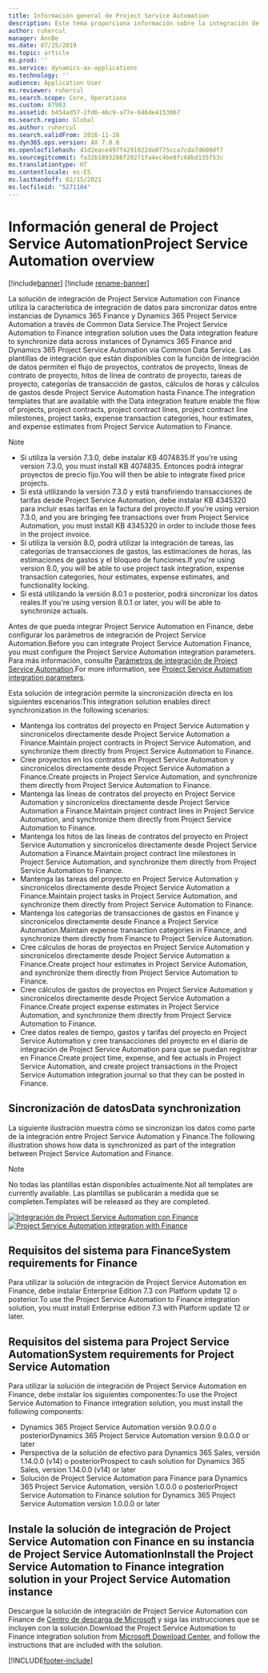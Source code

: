```yaml
---
title: Información general de Project Service Automation
description: Este tema proporciona información sobre la integración de Dynamics 365 Project Service Automation con la solución de integración de Dynamics 365 Finance.
author: ruhercul
manager: AnnBe
ms.date: 07/25/2019
ms.topic: article
ms.prod: ''
ms.service: dynamics-ax-applications
ms.technology: ''
audience: Application User
ms.reviewer: ruhercul
ms.search.scope: Core, Operations
ms.custom: 87983
ms.assetid: b454ad57-2fd6-46c9-a77e-646de4153067
ms.search.region: Global
ms.author: ruhercul
ms.search.validFrom: 2016-11-28
ms.dyn365.ops.version: AX 7.0.0
ms.openlocfilehash: 41d2eace497f4291022da0775cca7cda7d600df7
ms.sourcegitcommit: fa32b1893286f20271fa4ec4be8fc68bd135f53c
ms.translationtype: HT
ms.contentlocale: es-ES
ms.lasthandoff: 02/15/2021
ms.locfileid: "5271104"
---
```

# <a name="project-service-automation-overview"></a><span data-ttu-id="55e75-103">Información general de Project Service Automation</span><span class="sxs-lookup"><span data-stu-id="55e75-103">Project Service Automation overview</span></span>

[!include[banner](../includes/banner.md)]
[!include [rename-banner](~/includes/cc-data-platform-banner.md)]

<span data-ttu-id="55e75-104">La solución de integración de Project Service Automation con Finance utiliza la característica de integración de datos para sincronizar datos entre instancias de Dynamics 365 Finance y Dynamics 365 Project Service Automation a través de Common Data Service.</span><span class="sxs-lookup"><span data-stu-id="55e75-104">The Project Service Automation to Finance integration solution uses the Data integration feature to synchronize data across instances of Dynamics 365 Finance and Dynamics 365 Project Service Automation via Common Data Service.</span></span> <span data-ttu-id="55e75-105">Las plantillas de integración que están disponibles con la función de integración de datos permiten el flujo de proyectos, contratos de proyecto, líneas de contrato de proyecto, hitos de línea de contrato de proyecto, tareas de proyecto, categorías de transacción de gastos, cálculos de horas y cálculos de gastos desde Project Service Automation hasta Finance.</span><span class="sxs-lookup"><span data-stu-id="55e75-105">The integration templates that are available with the Data integration feature enable the flow of projects, project contracts, project contract lines, project contract line milestones, project tasks, expense transaction categories, hour estimates, and expense estimates from Project Service Automation to Finance.</span></span>

> [!NOTE]
> - <span data-ttu-id="55e75-106">Si utiliza la versión 7.3.0, debe instalar KB 4074835.</span><span class="sxs-lookup"><span data-stu-id="55e75-106">If you're using version 7.3.0, you must install KB 4074835.</span></span> <span data-ttu-id="55e75-107">Entonces podrá integrar proyectos de precio fijo.</span><span class="sxs-lookup"><span data-stu-id="55e75-107">You will then be able to integrate fixed price projects.</span></span>
> - <span data-ttu-id="55e75-108">Si está utilizando la versión 7.3.0 y está transfiriendo transacciones de tarifas desde Project Service Automation, debe instalar KB 4345320 para incluir esas tarifas en la factura del proyecto.</span><span class="sxs-lookup"><span data-stu-id="55e75-108">If you're using version 7.3.0, and you are bringing fee transactions over from Project Service Automation, you must install KB 4345320 in order to include those fees in the project invoice.</span></span>
> - <span data-ttu-id="55e75-109">Si utiliza la versión 8.0, podrá utilizar la integración de tareas, las categorías de transacciones de gastos, las estimaciones de horas, las estimaciones de gastos y el bloqueo de funciones.</span><span class="sxs-lookup"><span data-stu-id="55e75-109">If you're using version 8.0, you will be able to use project task integration, expense transaction categories, hour estimates, expense estimates, and functionality locking.</span></span>
> - <span data-ttu-id="55e75-110">Si está utilizando la versión 8.0.1 o posterior, podrá sincronizar los datos reales.</span><span class="sxs-lookup"><span data-stu-id="55e75-110">If you're using version 8.0.1 or later, you will be able to synchronize actuals.</span></span>

<span data-ttu-id="55e75-111">Antes de que pueda integrar Project Service Automation en Finance, debe configurar los parámetros de integración de Project Service Automation.</span><span class="sxs-lookup"><span data-stu-id="55e75-111">Before you can integrate Project Service Automation Finance, you must configure the Project Service Automation integration parameters.</span></span> <span data-ttu-id="55e75-112">Para más información, consulte [Parámetros de integración de Project Service Automation](PSA-parameters.md).</span><span class="sxs-lookup"><span data-stu-id="55e75-112">For more information, see [Project Service Automation integration parameters](PSA-parameters.md).</span></span>

<span data-ttu-id="55e75-113">Esta solución de integración permite la sincronización directa en los siguientes escenarios:</span><span class="sxs-lookup"><span data-stu-id="55e75-113">This integration solution enables direct synchronization in the following scenarios:</span></span>

- <span data-ttu-id="55e75-114">Mantenga los contratos del proyecto en Project Service Automation y sincronícelos directamente desde Project Service Automation a Finance.</span><span class="sxs-lookup"><span data-stu-id="55e75-114">Maintain project contracts in Project Service Automation, and synchronize them directly from Project Service Automation to Finance.</span></span>
- <span data-ttu-id="55e75-115">Cree proyectos en los contratos en Project Service Automation y sincronícelos directamente desde Project Service Automation a Finance.</span><span class="sxs-lookup"><span data-stu-id="55e75-115">Create projects in Project Service Automation, and synchronize them directly from Project Service Automation to Finance.</span></span>
- <span data-ttu-id="55e75-116">Mantenga las líneas de contratos del proyecto en Project Service Automation y sincronícelos directamente desde Project Service Automation a Finance.</span><span class="sxs-lookup"><span data-stu-id="55e75-116">Maintain project contract lines in Project Service Automation, and synchronize them directly from Project Service Automation to Finance.</span></span>
- <span data-ttu-id="55e75-117">Mantenga los hitos de las líneas de contratos del proyecto en Project Service Automation y sincronícelos directamente desde Project Service Automation a Finance.</span><span class="sxs-lookup"><span data-stu-id="55e75-117">Maintain project contract line milestones in Project Service Automation, and synchronize them directly from Project Service Automation to Finance.</span></span>
- <span data-ttu-id="55e75-118">Mantenga las tareas del proyecto en Project Service Automation y sincronícelos directamente desde Project Service Automation a Finance.</span><span class="sxs-lookup"><span data-stu-id="55e75-118">Maintain project tasks in Project Service Automation, and synchronize them directly from Project Service Automation to Finance.</span></span>
- <span data-ttu-id="55e75-119">Mantenga los categorías de transacciones de gastos en Finance y sincronícelos directamente desde Finance a Project Service Automation.</span><span class="sxs-lookup"><span data-stu-id="55e75-119">Maintain expense transaction categories in Finance, and synchronize them directly from Finance to Project Service Automation.</span></span>
- <span data-ttu-id="55e75-120">Cree cálculos de horas de proyectos en Project Service Automation y sincronícelos directamente desde Project Service Automation a Finance.</span><span class="sxs-lookup"><span data-stu-id="55e75-120">Create project hour estimates in Project Service Automation, and synchronize them directly from Project Service Automation to Finance.</span></span>
- <span data-ttu-id="55e75-121">Cree cálculos de gastos de proyectos en Project Service Automation y sincronícelos directamente desde Project Service Automation a Finance.</span><span class="sxs-lookup"><span data-stu-id="55e75-121">Create project expense estimates in Project Service Automation, and synchronize them directly from Project Service Automation to Finance.</span></span>
- <span data-ttu-id="55e75-122">Cree datos reales de tiempo, gastos y tarifas del proyecto en Project Service Automation y cree transacciones del proyecto en el diario de integración de Project Service Automation para que se puedan registrar en Finance.</span><span class="sxs-lookup"><span data-stu-id="55e75-122">Create project time, expense, and fee actuals in Project Service Automation, and create project transactions in the Project Service Automation integration journal so that they can be posted in Finance.</span></span>

## <a name="data-synchronization"></a><span data-ttu-id="55e75-123">Sincronización de datos</span><span class="sxs-lookup"><span data-stu-id="55e75-123">Data synchronization</span></span>

<span data-ttu-id="55e75-124">La siguiente ilustración muestra cómo se sincronizan los datos como parte de la integración entre Project Service Automation y Finance.</span><span class="sxs-lookup"><span data-stu-id="55e75-124">The following illustration shows how data is synchronized as part of the integration between Project Service Automation and Finance.</span></span>

> [!NOTE]
> <span data-ttu-id="55e75-125">No todas las plantillas están disponibles actualmente.</span><span class="sxs-lookup"><span data-stu-id="55e75-125">Not all templates are currently available.</span></span> <span data-ttu-id="55e75-126">Las plantillas se publicarán a medida que se completen.</span><span class="sxs-lookup"><span data-stu-id="55e75-126">Templates will be released as they are completed.</span></span>

<span data-ttu-id="55e75-127">[![Integración de Project Service Automation con Finance](./media/PSA-integration.png)](./media/PSA-integration.png)</span><span class="sxs-lookup"><span data-stu-id="55e75-127">[![Project Service Automation integration with Finance](./media/PSA-integration.png)](./media/PSA-integration.png)</span></span>

## <a name="system-requirements-for-finance"></a><span data-ttu-id="55e75-128">Requisitos del sistema para Finance</span><span class="sxs-lookup"><span data-stu-id="55e75-128">System requirements for Finance</span></span>

<span data-ttu-id="55e75-129">Para utilizar la solución de integración de Project Service Automation en Finance, debe instalar Enterprise Edition 7.3 con Platform update 12 o posterior.</span><span class="sxs-lookup"><span data-stu-id="55e75-129">To use the Project Service Automation to Finance integration solution, you must install Enterprise edition 7.3 with Platform update 12 or later.</span></span>

## <a name="system-requirements-for-project-service-automation"></a><span data-ttu-id="55e75-130">Requisitos del sistema para Project Service Automation</span><span class="sxs-lookup"><span data-stu-id="55e75-130">System requirements for Project Service Automation</span></span>

<span data-ttu-id="55e75-131">Para utilizar la solución de integración de Project Service Automation en Finance, debe instalar los siguientes componentes:</span><span class="sxs-lookup"><span data-stu-id="55e75-131">To use the Project Service Automation to Finance integration solution, you must install the following components:</span></span>

- <span data-ttu-id="55e75-132">Dynamics 365 Project Service Automation versión 9.0.0.0 o posterior</span><span class="sxs-lookup"><span data-stu-id="55e75-132">Dynamics 365 Project Service Automation version 9.0.0.0 or later</span></span>
- <span data-ttu-id="55e75-133">Perspectiva de la solución de efectivo para Dynamics 365 Sales, versión 1.14.0.0 (v14) o posterior</span><span class="sxs-lookup"><span data-stu-id="55e75-133">Prospect to cash solution for Dynamics 365 Sales, version 1.14.0.0 (v14) or later</span></span>
- <span data-ttu-id="55e75-134">Solución de Project Service Automation para Finance para Dynamics 365 Project Service Automation, versión 1.0.0.0 o posterior</span><span class="sxs-lookup"><span data-stu-id="55e75-134">Project Service Automation to Finance solution for Dynamics 365 Project Service Automation version 1.0.0.0 or later</span></span>

## <a name="install-the-project-service-automation-to-finance-integration-solution-in-your-project-service-automation-instance"></a><span data-ttu-id="55e75-135">Instale la solución de integración de Project Service Automation con Finance en su instancia de Project Service Automation</span><span class="sxs-lookup"><span data-stu-id="55e75-135">Install the Project Service Automation to Finance integration solution in your Project Service Automation instance</span></span>

<span data-ttu-id="55e75-136">Descargue la solución de integración de Project Service Automation con Finance de [Centro de descarga de Microsoft](https://www.microsoft.com/download/details.aspx?id=57016) y siga las instrucciones que se incluyen con la solución.</span><span class="sxs-lookup"><span data-stu-id="55e75-136">Download the Project Service Automation to Finance integration solution from [Microsoft Download Center](https://www.microsoft.com/download/details.aspx?id=57016), and follow the instructions that are included with the solution.</span></span>


[!INCLUDE[footer-include](../includes/footer-banner.md)]